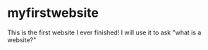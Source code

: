 # myfirstwebsite
This is the first website I ever finished! I will use it to ask "what is a website?"
